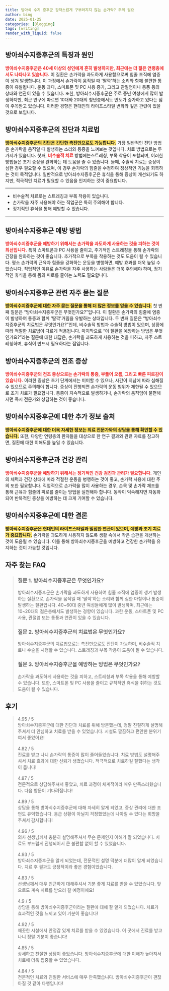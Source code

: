 ```yaml
---
title: 방아쇠 수지 증후군 갑작스럽게 구부러지지 않는 손가락? 주의 필요
author: bing
date: 2025-01-25
categories: [Blogging]
tags: [writing]
render_with_liquid: false
---
```



<h2 id='방아쇠수지증후군-특징과원인'>방아쇠수지증후군의 특징과 원인</h2>

<p><b><span style="color: #ee2323;">방아쇠수지증후군은 40세 이상의 성인에게 흔히 발생하지만, 최근에는 더 젊은 연령층에서도 나타나고 있습니다.</span></b> 이 질환은 손가락을 과도하게 사용함으로써 힘줄 조직에 염증이 생겨 발생합니다. 이 과정에서 손가락이 움직일 때 '딸깍'하는 소리와 함께 불편한 통증이 유발됩니다. 운동 과다, 스마트폰 및 PC 사용 증가, 그리고 관절염이나 통풍 등의 상태와 연관이 있을 수 있습니다. 또한, 방아쇠수지증후군은 주로 중년 여성에게 많이 발생하지만, 최근 연구에 따르면 10대와 20대의 청년층에서도 빈도가 증가하고 있다는 점이 주목받고 있습니다. 이러한 경향은 현대인의 라이프스타일 변화와 깊은 관련이 있을 것으로 보입니다.</p>

<h2 id='진단과치료법'>방아쇠수지증후군의 진단과 치료법</h2>

<p><b><span style="background-color: #ffe066;">방아쇠수지증후군의 진단은 간단한 촉진만으로도 가능합니다.</span></b> 가장 일반적인 진단 방법은 손가락을 움직일 때 발생하는 소리와 통증을 느껴보는 것입니다. 치료 방법으로는 두 가지가 있습니다. 첫째, <b><span style="color: #ee2323;">비수술적 치료</span></b> 방법에는스트레칭, 부목 착용이 포함되며, 이러한 방법들은 초기 증상을 완화하는 데 도움을 줄 수 있습니다. 둘째, 수술적 치료는 증상이 심한 경우 필요할 수 있으며, 이 경우 손가락의 힘줄을 수정하여 정상적인 기능을 회복하는 것이 목적입니다. 일반적으로 방아쇠수지증후군은 휴식을 통해 증상이 개선되기도 하지만, 적극적인 치료가 필요할 수 있음을 인지하는 것이 중요합니다.</p>

<hr />

<ul>
    <li>비수술적 치료로는 스트레칭과 부목 착용이 있습니다.</li>
    <li>손가락을 자주 사용해야 하는 직업군은 특히 주의해야 합니다.</li>
    <li>정기적인 휴식을 통해 예방할 수 있습니다.</li>
</ul>

<hr />

<h2 id='방아쇠수지증후군예방법'>방아쇠수지증후군 예방 방법</h2>

<p><b><span style="color: #ee2323;">방아쇠수지증후군을 예방하기 위해서는 손가락을 과도하게 사용하는 것을 피하는 것이 최선입니다.</span></b> 특히 스마트폰과 PC 사용을 줄이고, 주기적인 스트레칭을 통해 손가락의 긴장을 완화하는 것이 좋습니다. 추가적으로 부목을 착용하는 것도 도움이 될 수 있습니다. 평소 손가락의 근육과 힘줄을 강화하는 운동을 병행하면, 예방 효과를 더욱 높일 수 있습니다. 직업적인 이유로 손가락을 자주 사용하는 사람들은 더욱 주의해야 하며, 정기적인 휴식을 통해 몸의 피로를 줄이는 노력도 필요합니다.</p>

<h2 id='자주하는질문'>방아쇠수지증후군 관련 자주 묻는 질문</h2>

<p><b><span style="background-color: #ffe066;">방아쇠수지증후군에 대한 자주 묻는 질문을 통해 더 많은 정보를 얻을 수 있습니다.</span></b> 첫 번째 질문은 “방아쇠수지증후군은 무엇인가요?”입니다. 이 질환은 손가락의 힘줄에 염증이 발생하여 통증과 함께 '딸깍'거림을 유발하는 상태입니다. 두 번째 질문은 “방아쇠수지증후군의 치료법은 무엇인가요?”인데, 비수술적 방법과 수술적 방법이 있으며, 상황에 따라 적절한 치료법이 다르게 적용됩니다. 마지막으로 “이 질환을 예방하는 방법은 무엇인가요?”라는 질문에 대한 대답은, 손가락을 과도하게 사용하는 것을 피하고, 자주 스트레칭하며, 휴식이 반드시 필요하다는 점입니다.</p>

<h2 id='방아쇠수지증후군-전조증상'>방아쇠수지증후군의 전조 증상</h2>

<p><b><span style="color: #ee2323;">방아쇠수지증후군의 전조 증상으로는 손가락의 통증, 부풀어 오름, 그리고 빠른 피로감이 있습니다.</span></b> 이러한 증상은 초기 단계에서는 미미할 수 있으나, 시간이 지남에 따라 심해질 수 있으므로 주의해야 합니다. 증상이 진행되면 손가락의 운동 범위가 제한될 수 있으므로 조기 치료가 필요합니다. 통증이 지속적으로 발생하거나, 손가락의 움직임이 불편해지면 즉시 전문가와 상담하는 것이 좋습니다.</p>

<h2 id='방아쇠수지증후군-정보출처'>방아쇠수지증후군에 대한 추가 정보 출처</h2>

<p><b><span style="background-color: #ffe066;">방아쇠수지증후군에 대한 더욱 자세한 정보는 의료 전문가와의 상담을 통해 확인할 수 있습니다.</span></b> 또한, 다양한 연령층의 환자들을 대상으로 한 연구 결과와 관련 자료를 참고하면, 질환에 대한 이해도를 높일 수 있습니다.</p>

<h2 id='방아쇠수지증후군-건강관리'>방아쇠수지증후군과 건강 관리</h2>

<p><b><span style="color: #ee2323;">방아쇠수지증후군을 예방하기 위해서는 정기적인 건강 검진과 관리가 필요합니다.</span></b> 개인의 체력과 건강 상태에 따라 적절한 운동을 병행하는 것이 좋고, 손가락 사용에 대한 주의 또한 필요합니다. 직업적으로 손가락을 많이 사용하는 경우, 손목 및 손가락 체조를 통해 근육과 힘줄의 피로를 줄이는 방법을 실천해야 합니다. 동작이 익숙해지면 자동화되어 반복적인 증상을 예방하는 데 크게 기여할 수 있습니다.</p>

<h2 id='방아쇠수지증후군-결론'>방아쇠수지증후군에 대한 결론</h2>

<p><b><span style="background-color: #ffe066;">방아쇠수지증후군은 현대인의 라이프스타일과 밀접한 연관이 있으며, 예방과 조기 치료가 중요합니다.</span></b> 손가락을 과도하게 사용하지 않도록 생활 속에서 작은 습관을 개선하는 것이 도움될 수 있습니다. 이를 통해 방아쇠수지증후군을 예방하고 건강한 손가락을 유지하는 것이 가능할 것입니다.</p>


<h2 id='자주_찾는_FAQ'>자주 찾는 FAQ</h2>
<div itemscope="" itemtype="https://schema.org/FAQPage"> 
<blockquote> 
<div itemscope="" itemprop="mainEntity" itemtype="https://schema.org/Question"> 
<h3 itemprop="name">질문 1. 방아쇠수지증후군은 무엇인가요?</h3> 
<div itemscope="" itemprop="acceptedAnswer" itemtype="https://schema.org/Answer"> 
<span itemprop="text"> 
<p>방아쇠수지증후군은 손가락을 과도하게 사용하여 힘줄 조직에 염증이 생겨 발생하는 질환으로, 손가락을 움직일 때 '딸깍'하는 소리와 함께 심한 마찰이나 통증이 발생하는 질환입니다. 40~60대 중년 여성들에게 많이 발생하며, 최근에는 10~20대의 젊은층에서도 발생하는 경향이 있습니다. 과한 운동, 스마트폰 및 PC 사용, 관절염 또는 통풍과 연관이 있을 수 있습니다.</p> 
</span> 
</div> 
</div> 
<div itemscope="" itemprop="mainEntity" itemtype="https://schema.org/Question"> 
<h3 itemprop="name">질문 2. 방아쇠수지증후군의 치료법은 무엇인가요?</h3> 
<div itemscope="" itemprop="acceptedAnswer" itemtype="https://schema.org/Answer"> 
<span itemprop="text"> 
<p>방아쇠수지증후군의 치료법으로는 촉진만으로도 진단이 가능하며, 비수술적 치료나 수술을 시행할 수 있습니다. 스트레칭과 부목 착용이 도움이 될 수 있습니다.</p> 
</span> 
</div> 
</div> 
<div itemscope="" itemprop="mainEntity" itemtype="https://schema.org/Question"> 
<h3 itemprop="name">질문 3. 방아쇠수지증후군을 예방하는 방법은 무엇인가요?</h3> 
<div itemscope="" itemprop="acceptedAnswer" itemtype="https://schema.org/Answer"> 
<span itemprop="text"> 
<p>손가락을 과도하게 사용하는 것을 피하고, 스트레칭과 부목 착용을 통해 예방할 수 있습니다. 또한, 스마트폰 및 PC 사용을 줄이고 규칙적인 휴식을 취하는 것도 도움이 될 수 있습니다.</p> 
</span> 
</div> 
</div> 
</blockquote> 
</div>
<h2 id='후기'>후기</h2>
<div itemscope itemtype="https://schema.org/Product">
  <blockquote>
  <div itemprop="review" itemscope itemtype="https://schema.org/Review">
      <div itemprop="reviewRating" itemscope itemtype="https://schema.org/Rating"> <span itemprop="ratingValue">4.95</span> / <span itemprop="bestRating">5</span> </div>
      <span itemprop="reviewBody">방아쇠수지증후군에 대한 진단과 치료를 위해 방문했는데, 정말 친절하게 설명해주셔서 더 안심하고 치료를 받을 수 있었습니다. 시설도 깔끔하고 편안한 분위기여서 좋았어요!</span>
  </div>
  <br>
  <div itemprop="review" itemscope itemtype="https://schema.org/Review">
      <div itemprop="reviewRating" itemscope itemtype="https://schema.org/Rating"> <span itemprop="ratingValue">4.82</span> / <span itemprop="bestRating">5</span> </div>
      <span itemprop="reviewBody">진료를 받고 나니 손가락의 통증이 많이 줄어들었습니다. 치료 방법도 설명해주셔서 치료 효과에 대한 신뢰가 생겼습니다. 적극적으로 치료하길 잘했다는 생각이 듭니다!</span>
  </div>
  <br>
  <div itemprop="review" itemscope itemtype="https://schema.org/Review">
      <div itemprop="reviewRating" itemscope itemtype="https://schema.org/Rating"> <span itemprop="ratingValue">4.87</span> / <span itemprop="bestRating">5</span> </div>
      <span itemprop="reviewBody">전문적으로 상담해주셔서 좋았고, 치료 과정이 체계적이라 매우 만족스러웠습니다. 다음 방문이 기다려집니다!</span>
  </div>
  <br>
  <div itemprop="review" itemscope itemtype="https://schema.org/Review">
      <div itemprop="reviewRating" itemscope itemtype="https://schema.org/Rating"> <span itemprop="ratingValue">4.89</span> / <span itemprop="bestRating">5</span> </div>
      <span itemprop="reviewBody">상담을 통해 방아쇠수지증후군에 대해 자세히 알게 되었고, 증상 관리에 대한 조언도 유익했습니다. 응급 상황이 아닐지 걱정했었는데 나아질 수 있다는 희망을 주셔서 감사합니다!</span>
  </div>
  <br>
  <div itemprop="review" itemscope itemtype="https://schema.org/Review">
      <div itemprop="reviewRating" itemscope itemtype="https://schema.org/Rating"> <span itemprop="ratingValue">4.96</span> / <span itemprop="bestRating">5</span> </div>
      <span itemprop="reviewBody">의사 선생님께서 충분히 설명해주셔서 무슨 문제인지 이해가 잘 되었습니다. 치료도 부드럽게 진행되어서 큰 불편함 없이 할 수 있었습니다.</span>
  </div>
  <br>
  <div itemprop="review" itemscope itemtype="https://schema.org/Review">
      <div itemprop="reviewRating" itemscope itemtype="https://schema.org/Rating"> <span itemprop="ratingValue">4.93</span> / <span itemprop="bestRating">5</span> </div>
      <span itemprop="reviewBody">방아쇠수지증후군을 알게 되었는데, 전문적인 설명 덕분에 더많이 알게 되었습니다. 치료 후 결과도 긍정적이라 좋은 경험이었습니다.</span>
  </div>
  <br>
  <div itemprop="review" itemscope itemtype="https://schema.org/Review">
      <div itemprop="reviewRating" itemscope itemtype="https://schema.org/Rating"> <span itemprop="ratingValue">4.83</span> / <span itemprop="bestRating">5</span> </div>
      <span itemprop="reviewBody">선생님께서 매우 친근하게 대해주셔서 기분 좋게 치료를 받을 수 있었습니다. 앞으로도 계속 치료를 받으러 갈 예정이에요!</span>
  </div>
  <br>
  <div itemprop="review" itemscope itemtype="https://schema.org/Review">
      <div itemprop="reviewRating" itemscope itemtype="https://schema.org/Rating"> <span itemprop="ratingValue">4.9</span> / <span itemprop="bestRating">5</span> </div>
      <span itemprop="reviewBody">상담을 통해 방아쇠수지증후군이라는 질환에 대해 잘 알게 되었습니다. 치료가 효과적인 것을 느끼고 있어 기분이 좋습니다!</span>
  </div>
  <br>
  <div itemprop="review" itemscope itemtype="https://schema.org/Review">
      <div itemprop="reviewRating" itemscope itemtype="https://schema.org/Rating"> <span itemprop="ratingValue">4.92</span> / <span itemprop="bestRating">5</span> </div>
      <span itemprop="reviewBody">깨끗한 시설에서 안정감 있게 치료를 받을 수 있었습니다. 이 곳에서 진료를 받고 나니 정말 기분이 좋습니다!</span>
  </div>
  <br>
  <div itemprop="review" itemscope itemtype="https://schema.org/Review">
      <div itemprop="reviewRating" itemscope itemtype="https://schema.org/Rating"> <span itemprop="ratingValue">4.85</span> / <span itemprop="bestRating">5</span> </div>
      <span itemprop="reviewBody">상세하고 친절한 상담이 좋았습니다. 방아쇠수지증후군에 대한 이해가 높아져서 치료에 더욱 집중할 수 있었습니다.</span>
  </div>
  <br>
  <div itemprop="review" itemscope itemtype="https://schema.org/Review">
      <div itemprop="reviewRating" itemscope itemtype="https://schema.org/Rating"> <span itemprop="ratingValue">4.84</span> / <span itemprop="bestRating">5</span> </div>
      <span itemprop="reviewBody">전문적인 치료와 친절한 서비스에 매우 만족했습니다. 방아쇠수지증후군이 괜찮아질 것 같아 다행입니다!</span>
  </div>
  </blockquote>
</div>
